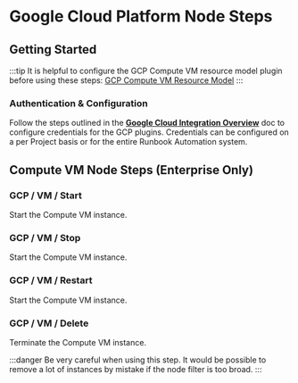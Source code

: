 #  Google Cloud Platform Node Steps

## Getting Started

:::tip
It is helpful to configure the GCP Compute VM resource model plugin before using these steps: [GCP Compute VM Resource Model](/manual/projects/resource-model-sources/gcp.md)
:::

### Authentication & Configuration
Follow the steps outlined in the [**Google Cloud Integration Overview**](/manual/plugins/gcp-plugins-overview) doc to configure credentials for the GCP plugins.
Credentials can be configured on a per Project basis or for the entire Runbook Automation system.

## Compute VM Node Steps (Enterprise Only)

### GCP / VM / Start

Start the Compute VM instance.

### GCP / VM / Stop

Start the Compute VM instance.

### GCP / VM / Restart

Start the Compute VM instance.

### GCP / VM / Delete

Terminate the Compute VM instance.

:::danger
 Be very careful when using this step.  It would be possible to remove a lot of instances by mistake if the node filter is too broad.
:::

